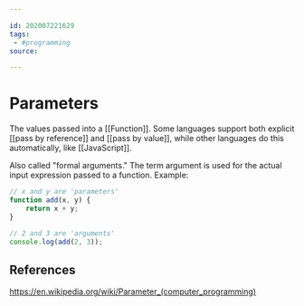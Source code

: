 ```yaml
---

id: 202007221629
tags:
 - #programming
source: 

---
```


# Parameters
The values passed into a [[Function]]. Some languages support both explicit [[pass by reference]] and [[pass by value]], while other languages do this automatically, like [[JavaScript]].

Also called "formal arguments." The term argument is used for the actual input expression passed to a function. Example:
```js
// x and y are 'parameters'
function add(x, y) {
	return x + y;
}

// 2 and 3 are 'arguments'
console.log(add(2, 3));

```

## References
https://en.wikipedia.org/wiki/Parameter_(computer_programming)
